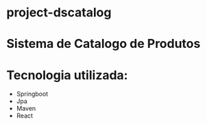 # project-dscatalog
# Sistema de Catalogo de Produtos 
# Tecnologia utilizada:
  - Springboot
  - Jpa
  - Maven
  - React

